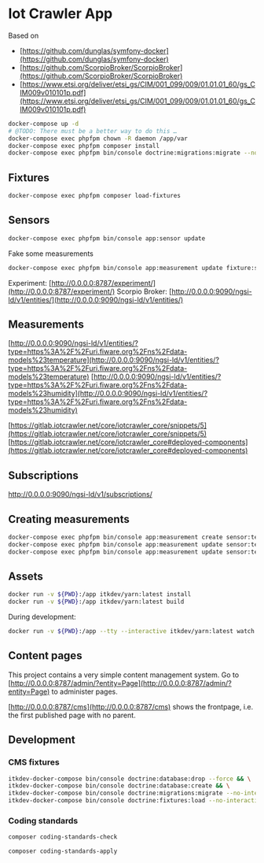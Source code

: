 # Iot Crawler App

Based on

* [https://github.com/dunglas/symfony-docker](https://github.com/dunglas/symfony-docker)
* [https://github.com/ScorpioBroker/ScorpioBroker](https://github.com/ScorpioBroker/ScorpioBroker)
* [https://www.etsi.org/deliver/etsi_gs/CIM/001_099/009/01.01.01_60/gs_CIM009v010101p.pdf](https://www.etsi.org/deliver/etsi_gs/CIM/001_099/009/01.01.01_60/gs_CIM009v010101p.pdf)

```sh
docker-compose up -d
# @TODO: There must be a better way to do this …
docker-compose exec phpfpm chown -R daemon /app/var
docker-compose exec phpfpm composer install
docker-compose exec phpfpm bin/console doctrine:migrations:migrate --no-interaction
```

## Fixtures

```sh
docker-compose exec phpfpm composer load-fixtures
```

## Sensors

```sh
docker-compose exec phpfpm bin/console app:sensor update
```

Fake some measurements

```sh
docker-compose exec phpfpm bin/console app:measurement update fixture:sensor:001:temperature temperature 1
```

Experiment: [http://0.0.0.0:8787/experiment/](http://0.0.0.0:8787/experiment/)
Scorpio Broker: [http://0.0.0.0:9090/ngsi-ld/v1/entities/](http://0.0.0.0:9090/ngsi-ld/v1/entities/)

## Measurements

[http://0.0.0.0:9090/ngsi-ld/v1/entities/?type=https%3A%2F%2Furi.fiware.org%2Fns%2Fdata-models%23temperature](http://0.0.0.0:9090/ngsi-ld/v1/entities/?type=https%3A%2F%2Furi.fiware.org%2Fns%2Fdata-models%23temperature)
[http://0.0.0.0:9090/ngsi-ld/v1/entities/?type=https%3A%2F%2Furi.fiware.org%2Fns%2Fdata-models%23humidity](http://0.0.0.0:9090/ngsi-ld/v1/entities/?type=https%3A%2F%2Furi.fiware.org%2Fns%2Fdata-models%23humidity)

[https://gitlab.iotcrawler.net/core/iotcrawler_core/snippets/5](https://gitlab.iotcrawler.net/core/iotcrawler_core/snippets/5)
[https://gitlab.iotcrawler.net/core/iotcrawler_core#deployed-components](https://gitlab.iotcrawler.net/core/iotcrawler_core#deployed-components)

## Subscriptions

http://0.0.0.0:9090/ngsi-ld/v1/subscriptions/

## Creating measurements

```sh
docker-compose exec phpfpm bin/console app:measurement create sensor:test087 temperature 42
docker-compose exec phpfpm bin/console app:measurement update sensor:test087 temperature 43
docker-compose exec phpfpm bin/console app:measurement update sensor:test087 temperature 40 --measured-at='-1 hour'
```

## Assets

```sh
docker run -v ${PWD}:/app itkdev/yarn:latest install
docker run -v ${PWD}:/app itkdev/yarn:latest build
```

During development:

```sh
docker run -v ${PWD}:/app --tty --interactive itkdev/yarn:latest watch
```

## Content pages

This project contains a very simple content management system. Go to
[http://0.0.0.0:8787/admin/?entity=Page](http://0.0.0.0:8787/admin/?entity=Page) to administer pages.

[http://0.0.0.0:8787/cms](http://0.0.0.0:8787/cms) shows the frontpage, i.e. the
first published page with no parent.

## Development

### CMS fixtures

```sh
itkdev-docker-compose bin/console doctrine:database:drop --force && \
itkdev-docker-compose bin/console doctrine:database:create && \
itkdev-docker-compose bin/console doctrine:migrations:migrate --no-interaction && \
itkdev-docker-compose bin/console doctrine:fixtures:load --no-interaction
```

### Coding standards

```sh
composer coding-standards-check
```

```sh
composer coding-standards-apply
```
